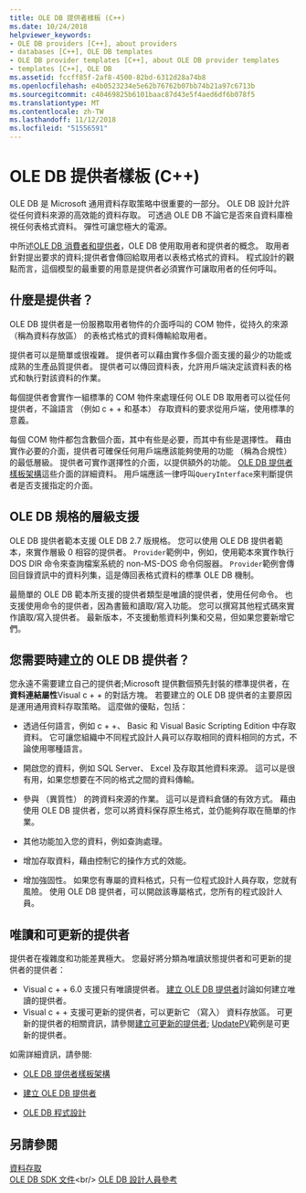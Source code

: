 ```yaml
---
title: OLE DB 提供者樣板 (C++)
ms.date: 10/24/2018
helpviewer_keywords:
- OLE DB providers [C++], about providers
- databases [C++], OLE DB templates
- OLE DB provider templates [C++], about OLE DB provider templates
- templates [C++], OLE DB
ms.assetid: fccff85f-2af8-4500-82bd-6312d28a74b8
ms.openlocfilehash: e4b0523234e5e62b76762b07bb74b21a97c6713b
ms.sourcegitcommit: c40469825b6101baac87d43e5f4aed6df6b078f5
ms.translationtype: MT
ms.contentlocale: zh-TW
ms.lasthandoff: 11/12/2018
ms.locfileid: "51556591"
---
```

# <a name="ole-db-provider-templates-c"></a>OLE DB 提供者樣板 (C++)

OLE DB 是 Microsoft 通用資料存取策略中很重要的一部分。 OLE DB 設計允許從任何資料來源的高效能的資料存取。 可透過 OLE DB 不論它是否來自資料庫檢視任何表格式資料。 彈性可讓您極大的電源。

中所述[OLE DB 消費者和提供者](../../data/oledb/ole-db-consumers-and-providers.md)，OLE DB 使用取用者和提供者的概念。 取用者針對提出要求的資料;提供者會傳回給取用者以表格式格式的資料。 程式設計的觀點而言，這個模型的最重要的用意是提供者必須實作可讓取用者的任何呼叫。

## <a name="what-is-a-provider"></a>什麼是提供者？

OLE DB 提供者是一份服務取用者物件的介面呼叫的 COM 物件，從持久的來源 （稱為資料存放區） 的表格式格式的資料傳輸給取用者。

提供者可以是簡單或很複雜。 提供者可以藉由實作多個介面支援的最少的功能或成熟的生產品質提供者。 提供者可以傳回資料表，允許用戶端決定該資料表的格式和執行對該資料的作業。

每個提供者會實作一組標準的 COM 物件來處理任何 OLE DB 取用者可以從任何提供者，不論語言 （例如 c + + 和基本） 存取資料的要求從用戶端，使用標準的意義。

每個 COM 物件都包含數個介面，其中有些是必要，而其中有些是選擇性。 藉由實作必要的介面，提供者可確保任何用戶端應該能夠使用的功能 （稱為合規性） 的最低層級。 提供者可實作選擇性的介面，以提供額外的功能。 [OLE DB 提供者樣板架構](../../data/oledb/ole-db-provider-template-architecture.md)這些介面的詳細資料。 用戶端應該一律呼叫`QueryInterface`來判斷提供者是否支援指定的介面。

## <a name="ole-db-specification-level-support"></a>OLE DB 規格的層級支援

OLE DB 提供者範本支援 OLE DB 2.7 版規格。 您可以使用 OLE DB 提供者範本，來實作層級 0 相容的提供者。 `Provider`範例中，例如，使用範本來實作執行 DOS DIR 命令來查詢檔案系統的 non-MS-DOS 命令伺服器。 `Provider`範例會傳回目錄資訊中的資料列集，這是傳回表格式資料的標準 OLE DB 機制。

最簡單的 OLE DB 範本所支援的提供者類型是唯讀的提供者，使用任何命令。 也支援使用命令的提供者，因為書籤和讀取/寫入功能。 您可以撰寫其他程式碼來實作讀取/寫入提供者。 最新版本，不支援動態資料列集和交易，但如果您要新增它們。

## <a name="when-do-you-need-to-create-an-ole-db-provider"></a>您需要時建立的 OLE DB 提供者？

您永遠不需要建立自己的提供者;Microsoft 提供數個預先封裝的標準提供者，在**資料連結屬性**Visual c + + 的對話方塊。 若要建立的 OLE DB 提供者的主要原因是運用通用資料存取策略。 這麼做的優點，包括：

- 透過任何語言，例如 c + +、 Basic 和 Visual Basic Scripting Edition 中存取資料。 它可讓您組織中不同程式設計人員可以存取相同的資料相同的方式，不論使用哪種語言。

- 開啟您的資料，例如 SQL Server、 Excel 及存取其他資料來源。 這可以是很有用，如果您想要在不同的格式之間的資料傳輸。

- 參與 （異質性） 的跨資料來源的作業。 這可以是資料倉儲的有效方式。 藉由使用 OLE DB 提供者，您可以將資料保存原生格式，並仍能夠存取在簡單的作業。

- 其他功能加入您的資料，例如查詢處理。

- 增加存取資料，藉由控制它的操作方式的效能。

- 增加強固性。 如果您有專屬的資料格式，只有一位程式設計人員存取，您就有風險。 使用 OLE DB 提供者，可以開啟該專屬格式，您所有的程式設計人員。

## <a name="read-only-and-updatable-providers"></a>唯讀和可更新的提供者

提供者在複雜度和功能差異極大。 您最好將分類為唯讀狀態提供者和可更新的提供者的提供者：

- Visual c + + 6.0 支援只有唯讀提供者。 [建立 OLE DB 提供者](../../data/oledb/creating-an-ole-db-provider.md)討論如何建立唯讀的提供者。
- Visual c + + 支援可更新的提供者，可以更新它 （寫入） 資料存放區。 可更新的提供者的相關資訊，請參閱[建立可更新的提供者](../../data/oledb/creating-an-updatable-provider.md); [UpdatePV](https://github.com/Microsoft/VCSamples/tree/master/VC2010Samples/ATL/OLEDB/Provider/UPDATEPV)範例是可更新的提供者。

如需詳細資訊，請參閱:

- [OLE DB 提供者樣板架構](../../data/oledb/ole-db-provider-template-architecture.md)

- [建立 OLE DB 提供者](../../data/oledb/creating-an-ole-db-provider.md)

- [OLE DB 程式設計](../../data/oledb/ole-db-programming.md)

## <a name="see-also"></a>另請參閱

[資料存取](../data-access-in-cpp.md)<br/>
[OLE DB SDK 文件](https://docs.microsoft.com/previous-versions/windows/desktop/ms722784(v=vs.85))<br/>
[OLE DB 設計人員參考](/sql/connect/oledb/ole-db/oledb-driver-for-sql-server-programming)<br/>
